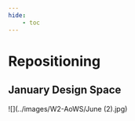 ```yaml
---
hide:
    - toc
---
```


# **Repositioning**
## January Design Space 
![](../images/W2-AoWS/June (2).jpg)